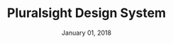 ---
date: January 01, 2018
title: Pluralsight Design System
company: Pluralsight
link: https://design-system.pluralsight.com/
image: images/systems/pluralsight.jpg
description: The Pluralsight Design System strives toward a cohesive design language for Pluralsight’s products, a shared vocabulary for their teams, and basic building blocks to accelerate development.

---